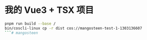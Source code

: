 # 我的 Vue3 + TSX 项目
```bash
pnpm run build --base /
bin/coscli-linux cp -r dist cos://mangosteen-test-1-1303136607
```# mangosteen
